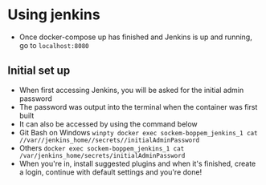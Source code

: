 # Using jenkins
* Once docker-compose up has finished and Jenkins is up and running, 
  go to ```localhost:8080```
## Initial set up
* When first accessing Jenkins, you will be asked for the initial admin password
* The password was output into the terminal when the container was first built
* It can also be accessed by using the command below
* Git Bash on Windows
 ```winpty docker exec sockem-boppem_jenkins_1 cat //var//jenkins_home//secrets//initialAdminPassword```
* Others 
```docker exec sockem-boppem_jenkins_1 cat /var/jenkins_home/secrets/initialAdminPassword```
* When you're in, install suggested plugins and when it's finished, create a login, continue with default settings
 and you're done!